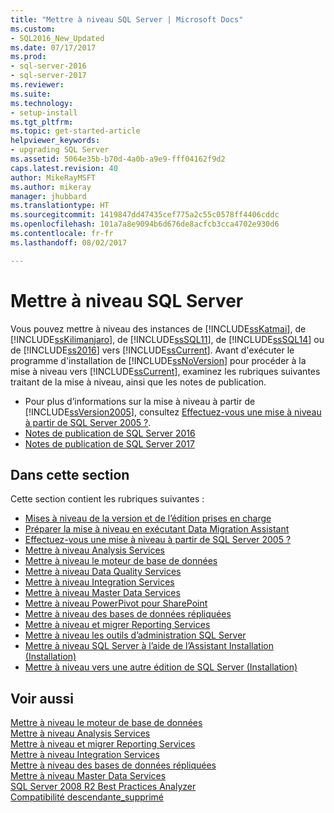 ```yaml
---
title: "Mettre à niveau SQL Server | Microsoft Docs"
ms.custom:
- SQL2016_New_Updated
ms.date: 07/17/2017
ms.prod:
- sql-server-2016
- sql-server-2017
ms.reviewer: 
ms.suite: 
ms.technology:
- setup-install
ms.tgt_pltfrm: 
ms.topic: get-started-article
helpviewer_keywords:
- upgrading SQL Server
ms.assetid: 5064e35b-b70d-4a0b-a9e9-fff04162f9d2
caps.latest.revision: 40
author: MikeRayMSFT
ms.author: mikeray
manager: jhubbard
ms.translationtype: HT
ms.sourcegitcommit: 1419847dd47435cef775a2c55c0578ff4406cddc
ms.openlocfilehash: 101a7a8e9094b6d676de8acfcb3cca4702e930d6
ms.contentlocale: fr-fr
ms.lasthandoff: 08/02/2017

---
```

# <a name="upgrade-sql-server"></a>Mettre à niveau SQL Server
 Vous pouvez mettre à niveau des instances de [!INCLUDE[ssKatmai](../../includes/sskatmai-md.md)], de [!INCLUDE[ssKilimanjaro](../../includes/sskilimanjaro-md.md)], de [!INCLUDE[ssSQL11](../../includes/sssql11-md.md)], de [!INCLUDE[ssSQL14](../../includes/sssql14-md.md)] ou de [!INCLUDE[ss2016](../../includes/sssql15-md.md)] vers [!INCLUDE[ssCurrent](../../includes/sscurrent-md.md)]. Avant d'exécuter le programme d'installation de [!INCLUDE[ssNoVersion](../../includes/ssnoversion-md.md)] pour procéder à la mise à niveau vers [!INCLUDE[ssCurrent](../../includes/sscurrent-md.md)], examinez les rubriques suivantes traitant de la mise à niveau, ainsi que les notes de publication.  
  
   - Pour plus d’informations sur la mise à niveau à partir de [!INCLUDE[ssVersion2005](../../includes/ssversion2005-md.md)], consultez [Effectuez-vous une mise à niveau à partir de SQL Server 2005 ?](../../database-engine/install-windows/are-you-upgrading-from-sql-server-2005.md).  
   - [Notes de publication de SQL Server 2016](../../sql-server/sql-server-2016-release-notes.md) 
   - [Notes de publication de SQL Server 2017](../../sql-server/sql-server-2017-release-notes.md) 
  
## <a name="in-this-section"></a>Dans cette section  
Cette section contient les rubriques suivantes :  
  
-   [Mises à niveau de la version et de l’édition prises en charge](../../database-engine/install-windows/supported-version-and-edition-upgrades.md)  
-   [Préparer la mise à niveau en exécutant Data Migration Assistant](../../database-engine/install-windows/prepare-for-upgrade-by-running-data-migration-assistant.md)  
-   [Effectuez-vous une mise à niveau à partir de SQL Server 2005 ?](../../database-engine/install-windows/are-you-upgrading-from-sql-server-2005.md)  
-   [Mettre à niveau Analysis Services](../../database-engine/install-windows/upgrade-analysis-services.md)  
-   [Mettre à niveau le moteur de base de données](../../database-engine/install-windows/upgrade-database-engine.md)  
-   [Mettre à niveau Data Quality Services](../../database-engine/install-windows/upgrade-data-quality-services.md)  
-   [Mettre à niveau Integration Services](../../integration-services/install-windows/upgrade-integration-services.md)  
-   [Mettre à niveau Master Data Services](../../database-engine/install-windows/upgrade-master-data-services.md)  
-   [Mettre à niveau PowerPivot pour SharePoint](../../database-engine/install-windows/upgrade-power-pivot-for-sharepoint.md)  
-   [Mettre à niveau des bases de données répliquées](../../database-engine/install-windows/upgrade-replicated-databases.md)  
-   [Mettre à niveau et migrer Reporting Services](../../reporting-services/install-windows/upgrade-and-migrate-reporting-services.md)  
-   [Mettre à niveau les outils d’administration SQL Server](../../database-engine/install-windows/upgrade-sql-server-management-tools.md)  
-   [Mettre à niveau SQL Server à l’aide de l’Assistant Installation &#40;Installation&#41;](../../database-engine/install-windows/upgrade-sql-server-using-the-installation-wizard-setup.md)  
-   [Mettre à niveau vers une autre édition de SQL Server &#40;Installation&#41;](../../database-engine/install-windows/upgrade-to-a-different-edition-of-sql-server-setup.md)  
  
## <a name="see-also"></a>Voir aussi  
 [Mettre à niveau le moteur de base de données](../../database-engine/install-windows/upgrade-database-engine.md)   
 [Mettre à niveau Analysis Services](../../database-engine/install-windows/upgrade-analysis-services.md)   
 [Mettre à niveau et migrer Reporting Services](../../reporting-services/install-windows/upgrade-and-migrate-reporting-services.md)   
 [Mettre à niveau Integration Services](../../integration-services/install-windows/upgrade-integration-services.md)   
 [Mettre à niveau des bases de données répliquées](../../database-engine/install-windows/upgrade-replicated-databases.md)   
 [Mettre à niveau Master Data Services](../../database-engine/install-windows/upgrade-master-data-services.md)   
 [SQL Server 2008 R2 Best Practices Analyzer](http://go.microsoft.com/fwlink/?LinkId=197135)   
 [Compatibilité descendante_supprimé](http://msdn.microsoft.com/library/15d9117e-e2fa-4985-99ea-66a117c1e9fd)  
  
  

